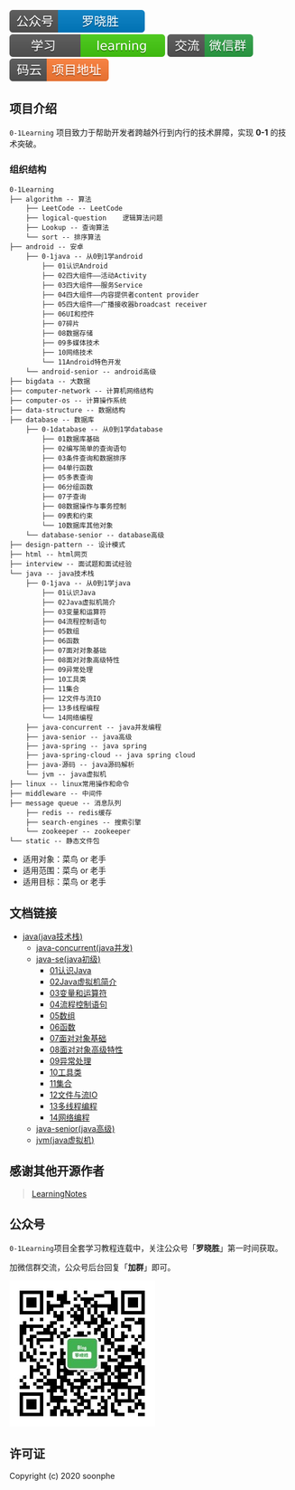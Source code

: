 

<a>![alt text](static/common/svg/luoxiaosheng.svg "公众号")</a>
![alt text](static/common/svg/luoxiaosheng_learning.svg "学习")
![alt text](static/common/svg/luoxiaosheng_wechat.svg "微信")
![alt text](static/common/svg/luoxiaosheng_gitee.svg "码云")

## 项目介绍

`0-1Learning` 项目致力于帮助开发者跨越外行到内行的技术屏障，实现 **0-1** 的技术突破。

### 组织结构
``````
0-1Learning
├── algorithm -- 算法
    ├── LeetCode -- LeetCode
    ├── logical-question    逻辑算法问题
    ├── Lookup -- 查询算法
    └── sort -- 排序算法
├── android -- 安卓
    ├── 0-1java -- 从0到1学android
        ├── 01认识Android
        ├── 02四大组件——活动Activity
        ├── 03四大组件——服务Service
        ├── 04四大组件——内容提供者content provider
        ├── 05四大组件——广播接收器broadcast receiver
        ├── 06UI和控件
        ├── 07碎片
        ├── 08数据存储
        ├── 09多媒体技术
        ├── 10网络技术
        └── 11Android特色开发
    └── android-senior -- android高级
├── bigdata -- 大数据
├── computer-network -- 计算机网络结构
├── computer-os -- 计算操作系统
├── data-structure -- 数据结构
├── database -- 数据库
    ├── 0-1database -- 从0到1学database
        ├── 01数据库基础
        ├── 02编写简单的查询语句
        ├── 03条件查询和数据排序
        ├── 04单行函数
        ├── 05多表查询
        ├── 06分组函数
        ├── 07子查询
        ├── 08数据操作与事务控制
        ├── 09表和约束
        └── 10数据库其他对象
    └── database-senior -- database高级
├── design-pattern -- 设计模式
├── html -- html网页
├── interview -- 面试题和面试经验
└── java -- java技术栈
    ├── 0-1java -- 从0到1学java
        ├── 01认识Java
        ├── 02Java虚拟机简介
        ├── 03变量和运算符
        ├── 04流程控制语句
        ├── 05数组
        ├── 06函数
        ├── 07面对对象基础
        ├── 08面对对象高级特性
        ├── 09异常处理
        ├── 10工具类
        ├── 11集合
        ├── 12文件与流IO
        ├── 13多线程编程
        └── 14网络编程
    ├── java-concurrent -- java并发编程
    ├── java-senior -- java高级
    ├── java-spring -- java spring
    ├── java-spring-cloud -- java spring cloud
    ├── java-源码 -- java源码解析
    └── jvm -- java虚拟机
├── linux -- linux常用操作和命令
├── middleware -- 中间件
├── message queue -- 消息队列
    ├── redis -- redis缓存
    ├── search-engines -- 搜索引擎
    └── zookeeper -- zookeeper
└── static -- 静态文件包
``````
* 适用对象：菜鸟 or 老手
* 适用范围：菜鸟 or 老手
* 适用目标：菜鸟 or 老手

## 文档链接
* [java(java技术栈)](https://github.com/soonphe/0-1Learning/tree/master/java)
    * [java-concurrent(java并发)](https://github.com/soonphe/0-1Learning/tree/master/java/java-concurrent)
    * [java-se(java初级)](https://github.com/soonphe/0-1Learning/tree/master/java/java-se)
        * [01认识Java](https://github.com/soonphe/0-1Learning/tree/master/java/java-se/01认识Java.md)
        * [02Java虚拟机简介](https://github.com/soonphe/0-1Learning/tree/master/java/java-se/02Java虚拟机简介.md)
        * [03变量和运算符](https://github.com/soonphe/0-1Learning/tree/master/java/java-se/03变量和运算符.md)
        * [04流程控制语句](https://github.com/soonphe/0-1Learning/tree/master/java/java-se/04流程控制语句.md)
        * [05数组](https://github.com/soonphe/0-1Learning/tree/master/java/java-se/05数组.md)
        * [06函数](https://github.com/soonphe/0-1Learning/tree/master/java/java-se/06函数.md)
        * [07面对对象基础](https://github.com/soonphe/0-1Learning/tree/master/java/java-se/07面对对象基础.md)
        * [08面对对象高级特性](https://github.com/soonphe/0-1Learning/tree/master/java/java-se/08面对对象高级特性.md)
        * [09异常处理](https://github.com/soonphe/0-1Learning/tree/master/java/java-se/09异常处理.md)
        * [10工具类](https://github.com/soonphe/0-1Learning/tree/master/java/java-se/10工具类.md)
        * [11集合](https://github.com/soonphe/0-1Learning/tree/master/java/java-se/11集合.md)
        * [12文件与流IO](https://github.com/soonphe/0-1Learning/tree/master/java/java-se/12文件与流IO.md)
        * [13多线程编程](https://github.com/soonphe/0-1Learning/tree/master/java/java-se/13多线程编程.md)
        * [14网络编程](https://github.com/soonphe/0-1Learning/tree/master/java/java-se/14网络编程.md)
    * [java-senior(java高级)](https://github.com/soonphe/0-1Learning/tree/master/java/java-senior)
    * [jvm(java虚拟机)](https://github.com/soonphe/0-1Learning/tree/master/java/jvm)


## 感谢其他开源作者
>  [LearningNotes](https://github.com/francistao/LearningNotes "")

## 公众号

`0-1Learning`项目全套学习教程连载中，关注公众号「**罗晓胜**」第一时间获取。

加微信群交流，公众号后台回复「**加群**」即可。

![公众号图片](static/common/luoxiaosheng_wechat_common.jpg)


## 许可证

Copyright (c) 2020 soonphe